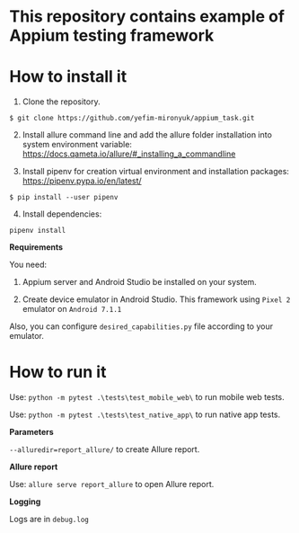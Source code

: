 # This repository contains example of Appium testing framework


# How to install it


1) Clone the repository.

``$ git clone https://github.com/yefim-mironyuk/appium_task.git``

2) Install allure command line and add the allure folder installation into system environment variable: https://docs.qameta.io/allure/#_installing_a_commandline

3) Install pipenv for creation virtual environment and installation packages: https://pipenv.pypa.io/en/latest/  

``$ pip install --user pipenv``

4) Install dependencies:

``pipenv install``

**Requirements**

You need:

1) Appium server and Android Studio be installed on your system. 

2) Create device emulator in Android Studio. This framework using `Pixel 2` emulator on `Android 7.1.1` 

Also, you can configure ``desired_capabilities.py`` file according to your emulator. 


# How to run it


Use: `` python -m pytest .\tests\test_mobile_web\ `` to run mobile web tests.

Use: `` python -m pytest .\tests\test_native_app\ `` to run native app tests.


**Parameters**



``--alluredir=report_allure/`` to create Allure report.


**Allure report**

Use: ``allure serve report_allure`` to open Allure report.

**Logging**

Logs are in ``debug.log``

